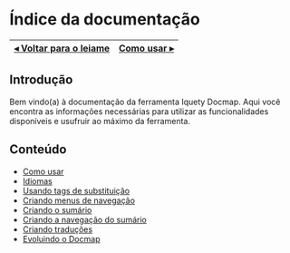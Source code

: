 # Índice da documentação

[◂ Voltar para o leiame](leiame.md) | [Como usar ▸](01-como-usar.md)
-- | --

## Introdução

Bem vindo(a) à documentação da ferramenta Iquety Docmap. Aqui você encontra as informações necessárias para utilizar as funcionalidades disponíveis e usufruir ao máximo da ferramenta.

## Conteúdo

- [Como usar](01-como-usar.md)
- [Idiomas](02-idiomas.md)
- [Usando tags de substituição](03-tags-de-substituicao.md)
- [Criando menus de navegação](04-tag-page-nav.md)
- [Criando o sumário](05-tag-summary.md)
- [Criando a navegação do sumário](06-tag-summary-nav.md)
- [Criando traduções](07-criando-traducoes.md)
- [Evoluindo o Docmap](08-evoluindo-o-docmap.md)
